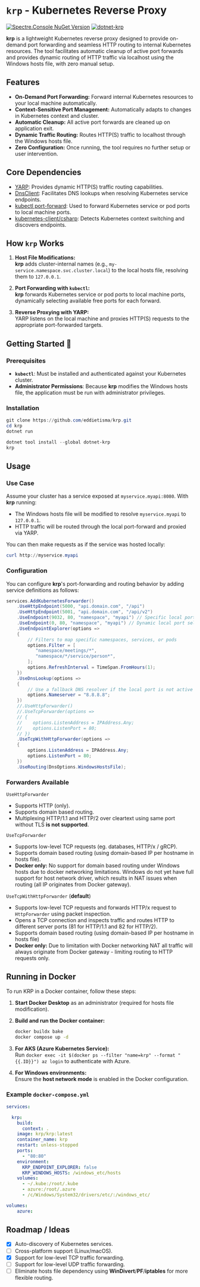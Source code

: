 # `krp` - Kubernetes Reverse Proxy

[![Spectre.Console NuGet Version](https://img.shields.io/nuget/v/krp.svg?style=flat&label=NuGet%3A%20krp)](https://www.nuget.org/packages/krp)
[![dotnet-krp](https://img.shields.io/nuget/v/dotnet-krp.svg?style=flat&label=NuGet%3A%20dotnet-krp)](https://www.nuget.org/packages/dotnet-krp)


**krp** is a lightweight Kubernetes reverse proxy designed to provide on-demand port forwarding and seamless HTTP routing to internal Kubernetes resources. The tool facilitates automatic cleanup of active port forwards and provides dynamic routing of HTTP traffic via localhost using the Windows hosts file, with zero manual setup.

## **Features**
- **On-Demand Port Forwarding:** Forward internal Kubernetes resources to your local machine automatically.
- **Context-Sensitive Port Management:** Automatically adapts to changes in Kubernetes context and cluster.
- **Automatic Cleanup:** All active port forwards are cleaned up on application exit.
- **Dynamic Traffic Routing:** Routes HTTP(S) traffic to localhost through the Windows hosts file.
- **Zero Configuration:** Once running, the tool requires no further setup or user intervention.

## **Core Dependencies**
- [YARP](https://github.com/dotnet/yarp/): Provides dynamic HTTP(S) traffic routing capabilities.
- [DnsClient](https://github.com/MichaCo/DnsClient.NET): Facilitates DNS lookups when resolving Kubernetes service endpoints.
- [kubectl port-forward](https://kubernetes.io/docs/reference/kubectl/generated/kubectl_port-forward/): Used to forward Kubernetes service or pod ports to local machine ports.
- [kubernetes-client/csharp](https://github.com/kubernetes-client/csharp): Detects Kubernetes context switching and discovers endpoints.

## **How `krp` Works**

1. **Host File Modifications:**  
   **krp** adds cluster-internal names (e.g., `my-service.namespace.svc.cluster.local`) to the local hosts file, resolving them to `127.0.0.1`.

2. **Port Forwarding with `kubectl`:**  
   **krp** forwards Kubernetes service or pod ports to local machine ports, dynamically selecting available free ports for each forward.

3. **Reverse Proxying with YARP:**  
   YARP listens on the local machine and proxies HTTP(S) requests to the appropriate port-forwarded targets.

## **Getting Started** 🚀

### Prerequisites
- **`kubectl`**: Must be installed and authenticated against your Kubernetes cluster.
- **Administrator Permissions**: Because **krp** modifies the Windows hosts file, the application must be run with administrator privileges.

### Installation

```powershell
git clone https://github.com/eddietisma/krp.git
cd krp
dotnet run
```

```powershell
dotnet tool install --global dotnet-krp
krp
```

## **Usage**

### Use Case

Assume your cluster has a service exposed at `myservice.myapi:8080`. With **krp** running:

- The Windows hosts file will be modified to resolve `myservice.myapi` to `127.0.0.1`.
- HTTP traffic will be routed through the local port-forward and proxied via YARP.

You can then make requests as if the service was hosted locally:

```powershell
curl http://myservice.myapi
```

### Configuration

You can configure **krp**'s port-forwarding and routing behavior by adding service definitions as follows:

```csharp
services.AddKubernetesForwarder()
    .UseHttpEndpoint(5000, "api.domain.com", "/api")
    .UseHttpEndpoint(5001, "api.domain.com", "/api/v2")
    .UseEndpoint(9032, 80, "namespace", "myapi") // Specific local port mappings
    .UseEndpoint(0, 80, "namespace", "myapi") // Dynamic local port selection
    .UseEndpointExplorer(options =>
    {
        // Filters to map specific namespaces, services, or pods
        options.Filter = [
           "namespace/meetings/*",
           "namespace/*/service/person*",
        ];
        options.RefreshInterval = TimeSpan.FromHours(1);
    })
    .UseDnsLookup(options =>
    {
        // Use a fallback DNS resolver if the local port is not active
        options.Nameserver = "8.8.8.8";
    })
    //.UseHttpForwarder()
    //.UseTcpForwarder(options =>
    // {
    //    options.ListenAddress = IPAddress.Any;
    //    options.ListenPort = 80;
    // })
    .UseTcpWithHttpForwarder(options =>
    {
        options.ListenAddress = IPAddress.Any;
        options.ListenPort = 80;
    })
    .UseRouting(DnsOptions.WindowsHostsFile);
```

### Forwarders Available
`UseHttpForwarder`
- Supports HTTP (only).
- Supports domain based routing.
- Multiplexing HTTP/1.1 and HTTP/2 over cleartext using same port without TLS **is not supported**.

`UseTcpForwarder`
- Supports low-level TCP requests (eg. databases, HTTP/x / gRCP).
- Supports domain based routing (using domain-based IP per hostname in hosts file).
- **Docker only:** No support for domain based routing under Windows hosts due to docker networking limitations. Windows do not yet have full support for host network driver, which results in NAT issues when routing (all IP originates from Docker gateway).

`UseTcpWithHttpForwarder` (**default**)
- Supports low-level TCP requests and forwards HTTP/x request to `HttpForwarder` using packet inspection.
- Opens a TCP connection and inspects traffic and routes HTTP to different server ports (81 for HTTP/1.1 and 82 for HTTP/2).
- Supports domain based routing (using domain-based IP per hostname in hosts file)
- **Docker only:** Due to limitation with Docker networking NAT all traffic will always originate from Docker gateway - limiting routing to HTTP requests only.

## **Running in Docker**

To run KRP in a Docker container, follow these steps:

1. **Start Docker Desktop** as an administrator (required for hosts file modification).
2. **Build and run the Docker container:**
   ```bash
   docker buildx bake
   docker compose up -d
   ```

3. **For AKS (Azure Kubernetes Service):**  
   Run `docker exec -it $(docker ps --filter "name=krp" --format "{{.ID}}") az login` to authenticate with Azure.

4. **For Windows environments:**  
   Ensure the **host network mode** is enabled in the Docker configuration.

### Example `docker-compose.yml`

```yaml
services:

  krp:
    build:
      context: .
    image: krp/krp:latest
    container_name: krp
    restart: unless-stopped
    ports:
      - "80:80"
    environment:
      KRP_ENDPOINT_EXPLORER: false
      KRP_WINDOWS_HOSTS: /windows_etc/hosts
    volumes:
      - ~/.kube:/root/.kube
      - azure:/root/.azure 
      - /c/Windows/System32/drivers/etc/:/windows_etc/ 

volumes:
    azure:
```

## Roadmap / Ideas
- [x] Auto-discovery of Kubernetes services.
- [ ] Cross-platform support (Linux/macOS).
- [x] Support for low-level TCP traffic forwarding.
- [ ] Support for low-level UDP traffic forwarding.
- [ ] Eliminate hosts file dependency using **WinDivert**/**PF**/**iptables** for more flexible routing.
